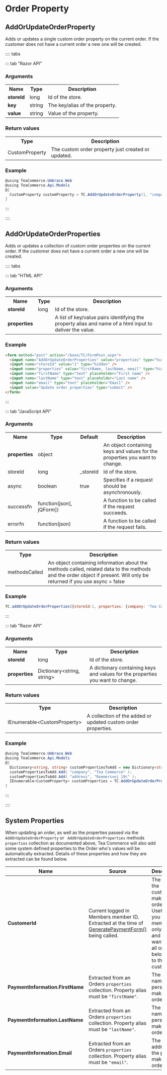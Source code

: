 # Order Property

## AddOrUpdateOrderProperty

Adds or updates a single custom order property on the current order. If the customer does not have a current order a new one will be created.

:::: tabs

::: tab "Razor API"

### Arguments

<table>
	<tr>
		<th>Name</th>
		<th>Type</th>
		<th>Description</th>
	</tr>
	<tr>
		<td><strong>storeId</strong></td>
		<td>long</td>
		<td>Id of the store.</td>
	</tr>
	<tr>
		<td><strong>key</strong></td>
		<td>string</td>
		<td>The key/alias of the property.</td>
	</tr>
	<tr>
		<td><strong>value</strong></td>
		<td>string</td>
		<td>Value of the property.</td>
	</tr>
</table>

### Return values

<table>
	<tr>
		<th>Type</th>
		<th>Description</th>
	</tr>
	<tr>
		<td>CustomProperty</td>
		<td>The custom order property just created or updated.</td>
	</tr>
</table>

### Example

````csharp
@using TeaCommerce.Umbraco.Web
@using TeaCommerce.Api.Models
@{
  CustomProperty customProperty = TC.AddOrUpdateOrderProperty(1, "company", "Tea Commerce");
}
````

:::

::::

## AddOrUpdateOrderProperties

Adds or updates a collection of custom order properties on the current order. If the customer does not have a current order a new one will be created.

:::: tabs

::: tab "HTML API"

### Arguments

<table>
	<tr>
		<th>Name</th>
		<th>Type</th>
		<th>Description</th>
	</tr>
	<tr>
		<td><strong>storeId</strong></td>
		<td>long</td>
		<td>Id of the store.</td>
	</tr>
	<tr>
		<td><strong>properties</strong></td>
		<td></td>
		<td>A list of key/value pairs identifying the property alias and name of a html input to deliver the value.</td>
	</tr>
</table>

### Example

````html
<form method="post" action="/base/TC/FormPost.aspx">
  <input name="AddOrUpdateOrderProperties" value="properties" type="hidden" />
  <input name="storeId" value="1" type="hidden" />
  <input name="properties" value="firstName, lastName, email" type="hidden" />
  <input name="firstName" type="text" placeholder="First name" />
  <input name="lastName" type="text" placeholder="Last name" />
  <input name="email" type="text" placeholder="Email" />
  <input value="Update order properties" type="submit" />
</form>
````

:::

::: tab "JavaScript API"

### Arguments

<table>
	<tr>
		<th>Name</th>
		<th>Type</th>
		<th>Default</th>
		<th>Description</th>
	</tr>
	<tr>
		<td><strong>properties</strong></td>
		<td>object</td>
		<td></td>
		<td>An object containing keys and values for the properties you want to change.</td>
	</tr>
	<tr>
		<td>storeId</td>
		<td>long</td>
		<td>_storeId</td>
		<td>Id of the store.</td>
	</tr>
	<tr>
		<td>async</td>
		<td>boolean</td>
		<td>true</td>
		<td>Specifies if a request should be asynchronously.</td>
	</tr>
	<tr>
		<td>successfn</td>
		<td>function(json[, jQForm])</td>
		<td></td>
		<td>A function to be called if the request succeeds.</td>
	</tr>
	<tr>
		<td>errorfn</td>
		<td>function(json)</td>
		<td></td>
		<td>A function to be called if the request fails.</td>
	</tr>
</table>

### Return values

<table>
	<tr>
		<th>Type</th>
		<th>Description</th>
	</tr>
	<tr>
		<td>methodsCalled</td>
		<td>An object containing information about the methods called, related data to the methods and the order object if present.
Will only be returned if you use async = false</td>
	</tr>
</table>

### Example

````javascript
TC.addOrUpdateOrderProperties({storeId:1, properties: {company: 'Tea Commerce', industry: 'E-Commerce'}});
````

:::

::: tab "Razor API"

### Arguments

<table>
	<tr>
		<th>Name</th>
		<th>Type</th>
		<th>Description</th>
	</tr>
	<tr>
		<td><strong>storeId</strong></td>
		<td>long</td>
		<td>Id of the store.</td>
	</tr>
	<tr>
		<td><strong>properties</strong></td>
		<td>Dictionary&lt;string, string&gt;</td>
		<td>A dictionary containing keys and values for the properties you want to change.</td>
	</tr>
</table>

### Return values

<table>
	<tr>
		<th>Type</th>
		<th>Description</th>
	</tr>
	<tr>
		<td>IEnumerable&lt;CustomProperty&gt;</td>
		<td>A collection of the added or updated custom order properties.</td>
	</tr>
</table>

### Example

````csharp
@using TeaCommerce.Umbraco.Web
@using TeaCommerce.Api.Models
@{
  Dictionary<string, string> customPropertiesToAdd = new Dictionary<string, string>();
  customPropertiesToAdd.Add( "company", "Tea Commerce" );
  customPropertiesToAdd.Add( "address", "Roemersvej 19c" );
  IEnumerable<CustomProperty> customProperties = TC.AddOrUpdateOrderProperties(1, customPropertiesToAdd);
}
````

:::

::::

## System Properties

When updating an order, as well as the properties passed via the ` AddOrUpdateOrderProperty` or ` AddOrUpdateOrderProperties` methods `properties` collection as documented above, Tea Commerce will also add some system defined properties to the Order who's values will be automatically extracted. Details of these properties and how they are extracted can be found below.

| Name | Source | Description |
| ---- | ------ | ----------- |
| **CustomerId** | Current logged in Members member ID. Extracted at the time of [GeneratePaymentForm()](../payment-provider/#generatepaymentform) being called. | The ID of the customer making the order. Useful if you have a members only store and you want to find all orders belonging to the same customer. |
| **PaymentInformation.FirstName** | Extracted from an Orders `properties` collection. Property alias must be `"firstName"`. | The first name of the person making the order. |
| **PaymentInformation.LastName** | Extracted from an Orders `properties` collection. Property alias must be `"lastName"`. | The last name of the person making the order. |
| **PaymentInformation.Email** | Extracted from an Orders `properties` collection. Property alias must be `"email"`.</td> | The email address of the person making the order. |